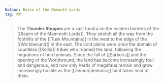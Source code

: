 ```yaml
---
Nation: Realm of the Mammoth Lords
tag: 🗺️
---
```


> The **Thunder Steppes** are a vast tundra on the eastern borders of the [[Realm of the Mammoth Lords]]. They stretch all the way from the foothills of the [[Tusk Mountains]] in the west to the edge of the [[Worldwound]] in the east. The cold plains were once the domain of countless [[Kellid]] tribes who roamed the land, following the migrations of herd animals. Since the fall of [[Sarkoris]] and the opening of the Worldwound, the land has become increasingly foul and dangerous, and now only herds of megafaua remain and grow increasingly hostile as the [[Demon|demonic]] taint takes hold of them.









